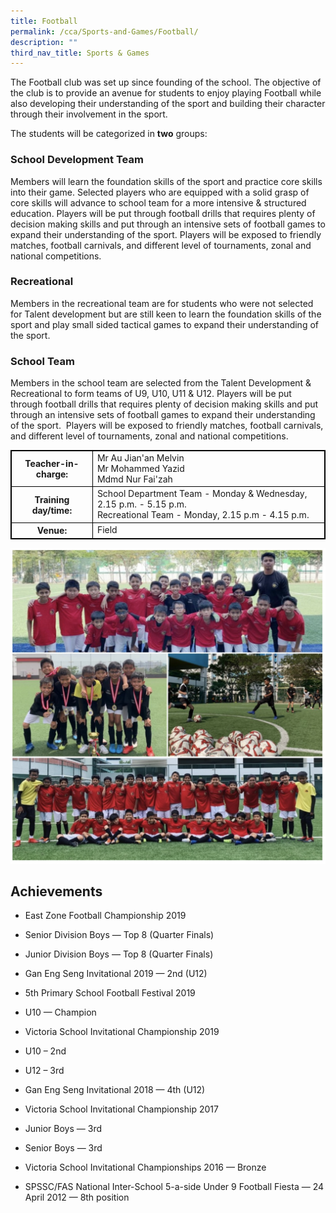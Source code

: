 ```yaml
---
title: Football
permalink: /cca/Sports-and-Games/Football/
description: ""
third_nav_title: Sports & Games
---
```

<style>
table {
  border-collapse: collapse;
  border: 1px solid black;
} 

th,td {
  border: 1px solid black;
}
table.c {
  table-layout: auto;
  width: 100%;  
}
</style>

	
The Football club was set up since founding of the school. The objective of the club is to provide an avenue for students to enjoy playing Football while also developing their understanding of the sport and building their character through their involvement in the sport.&nbsp;

The students will be categorized in **two** groups:


### **School Development&nbsp;Team**

Members will learn the foundation skills of the sport and practice core skills into their game.&nbsp;Selected players who are equipped with a solid grasp of core skills will advance to school team for a more intensive &amp; structured education. Players will be put through football drills that requires plenty of decision making skills and put through an intensive sets of football games to expand their understanding of the sport.&nbsp;Players will be exposed to friendly matches, football carnivals, and different level of tournaments, zonal and national competitions.&nbsp;

### **Recreational**&nbsp;

Members in the recreational team are for students who were not selected for Talent development but are still keen to learn the foundation skills of the sport and play small sided tactical games to expand their understanding of the sport.

  

### **School Team**

Members in the school team are selected from the Talent Development &amp; Recreational to form teams of U9, U10, U11 &amp; U12. Players will be put through football drills that requires plenty of decision making skills and put through an intensive sets of football games to expand their understanding of the sport.&nbsp; Players will be exposed to friendly matches, football carnivals, and different level of tournaments, zonal and national competitions.

<table class="c">
  <tbody><tr>
    <th>Teacher-in-charge:</th>
    <td>Mr Au Jian'an Melvin <br> Mr Mohammed Yazid <br> Mdmd Nur Fai'zah</td>

  </tr>
  <tr>
    <th>Training day/time:</th>
    <td>School Department Team - Monday &amp; Wednesday, 2.15 p.m. - 5.15 p.m.<br>Recreational Team - Monday, 2.15 p.m - 4.15 p.m.</td>

  </tr>
  <tr>
    <th>Venue:</th>
    <td>Field</td>

  </tr>

</tbody></table>

![](/images/football2.png)

Achievements
------------

*   East Zone Football Championship 2019

*   Senior Division Boys — Top 8 (Quarter Finals)
*   Junior Division Boys — Top 8 (Quarter Finals)

*   Gan Eng Seng Invitational 2019 — 2nd (U12)
*   5th Primary School Football Festival 2019

*   U10 — Champion

*   Victoria School Invitational Championship 2019

*   U10 – 2nd
*   U12 – 3rd

*   Gan Eng Seng Invitational 2018 — 4th (U12)
*   Victoria School Invitational Championship 2017

*   Junior Boys — 3rd
*   Senior Boys — 3rd

*   Victoria School Invitational Championships 2016 — Bronze
*   SPSSC/FAS National Inter-School 5-a-side Under 9 Football Fiesta — 24 April 2012 — 8th position